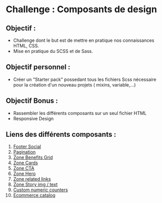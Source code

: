 # Challenge : Composants de design
## Objectif :
- Challenge dont le but est de mettre en pratique nos connaissances HTML, CSS.
- Mise en pratique du SCSS et de Sass.

## Objectif personnel :
- Créer un "Starter pack" possedant tous les fichiers Scss nécessaire pour la création d'un nouveau projets ( mixins, variable,...) 
## Objectif Bonus : 
- Rassembler les différents composants sur un seul fichier HTML
- Responsive Design

## Liens des différents composants :

1. [Footer Social](https://valentedylan92.github.io/composants-de-design/footer-social/index.html)
2. [Pagination](https://valentedylan92.github.io/composants-de-design/pagination/index.html)
3. [Zone Benefits Grid](https://valentedylan92.github.io/composants-de-design/zone-benefits-grid/index.html)
4. [Zone Cards](https://valentedylan92.github.io/composants-de-design/zone-cards/index.html)
5. [Zone CTA](https://valentedylan92.github.io/composants-de-design/zone-CTA/index.html)
6. [Zone Hero](https://valentedylan92.github.io/composants-de-design/zone-hero/index.html)
7. [Zone related links](https://valentedylan92.github.io/composants-de-design/zone-related-links/index.html)
8. [Zone Story img / text](https://valentedylan92.github.io/composants-de-design/zone-story-img-text/index.html)
9. [Custom numeric counters](https://valentedylan92.github.io/composants-de-design/custom-numeric-counters/index.html)
10. [Ecommerce catalog](https://valentedylan92.github.io/composants-de-design/ecommerce-catalogue/index.html)

